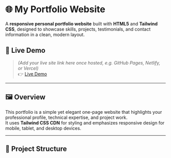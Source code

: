 # 🌐 My Portfolio Website  

A **responsive personal portfolio website** built with **HTML5** and **Tailwind CSS**, designed to showcase skills, projects, testimonials, and contact information in a clean, modern layout.  

## 🚀 Live Demo  
> *(Add your live site link here once hosted, e.g. GitHub Pages, Netlify, or Vercel)*  
👉 [Live Demo](#)

---

## 🖼️ Overview  

This portfolio is a simple yet elegant one-page website that highlights your professional profile, technical expertise, and project work.  
It uses **Tailwind CSS CDN** for styling and emphasizes responsive design for mobile, tablet, and desktop devices.

---

## 📁 Project Structure  

